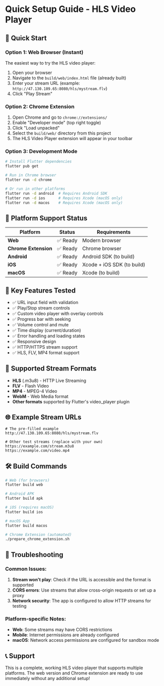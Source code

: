 # Quick Setup Guide - HLS Video Player

## 🚀 Quick Start

### Option 1: Web Browser (Instant)
The easiest way to try the HLS video player:
1. Open your browser
2. Navigate to the `build/web/index.html` file (already built)
3. Enter your stream URL (example: `http://47.130.109.65:8080/hls/mystream.flv`)
4. Click "Play Stream"

### Option 2: Chrome Extension
1. Open Chrome and go to `chrome://extensions/`
2. Enable "Developer mode" (top right toggle)
3. Click "Load unpacked"
4. Select the `build/web/` directory from this project
5. The HLS Video Player extension will appear in your toolbar

### Option 3: Development Mode
```bash
# Install Flutter dependencies
flutter pub get

# Run in Chrome browser
flutter run -d chrome

# Or run in other platforms
flutter run -d android  # Requires Android SDK
flutter run -d ios      # Requires Xcode (macOS only)
flutter run -d macos    # Requires Xcode (macOS only)
```

## 📱 Platform Support Status

| Platform | Status | Requirements |
|----------|--------|--------------|
| **Web** | ✅ Ready | Modern browser |
| **Chrome Extension** | ✅ Ready | Chrome browser |
| **Android** | ✅ Ready | Android SDK (to build) |
| **iOS** | ✅ Ready | Xcode + iOS SDK (to build) |
| **macOS** | ✅ Ready | Xcode (to build) |

## 🎯 Key Features Tested

- ✅ URL input field with validation
- ✅ Play/Stop stream controls
- ✅ Custom video player with overlay controls
- ✅ Progress bar with seeking
- ✅ Volume control and mute
- ✅ Time display (current/duration)
- ✅ Error handling and loading states
- ✅ Responsive design
- ✅ HTTP/HTTPS stream support
- ✅ HLS, FLV, MP4 format support

## 🔧 Supported Stream Formats

- **HLS** (.m3u8) - HTTP Live Streaming
- **FLV** - Flash Video
- **MP4** - MPEG-4 Video
- **WebM** - Web Media format
- **Other formats** supported by Flutter's video_player plugin

## 🌐 Example Stream URLs

```
# The pre-filled example
http://47.130.109.65:8080/hls/mystream.flv

# Other test streams (replace with your own)
https://example.com/stream.m3u8
https://example.com/video.mp4
```

## 🛠️ Build Commands

```bash
# Web (for browsers)
flutter build web

# Android APK
flutter build apk

# iOS (requires macOS)
flutter build ios

# macOS App
flutter build macos

# Chrome Extension (automated)
./prepare_chrome_extension.sh
```

## 🐛 Troubleshooting

### Common Issues:

1. **Stream won't play**: Check if the URL is accessible and the format is supported
2. **CORS errors**: Use streams that allow cross-origin requests or set up a proxy
3. **Network security**: The app is configured to allow HTTP streams for testing

### Platform-specific Notes:

- **Web**: Some streams may have CORS restrictions
- **Mobile**: Internet permissions are already configured
- **macOS**: Network access permissions are configured for sandbox mode

## 📞 Support

This is a complete, working HLS video player that supports multiple platforms. The web version and Chrome extension are ready to use immediately without any additional setup!